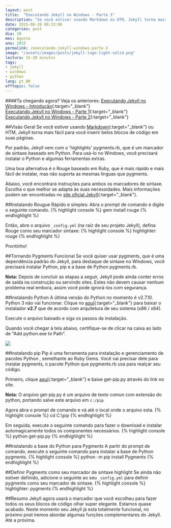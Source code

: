 ```yaml
---
layout: post
title:  "Executando Jekyll no Windows - Parte 3"
description: "Se você estiver usando Markdown ou HTM, Jekyll torna mais fácil para você inserir belos blocos de código em suas páginas.Por padrão, Jekyll vem com o ‘highlights’ pygments.rb, que é um marcador de sintaxe baseado em Python. Para usá-lo no Windows, você precisará instalar o Python e algumas ferramentas extras."
date: 2015-08-28 00:23:06
categories: post 
dia: 28
mes: Agosto
ano: 2015
permalink: /executando-jekyll-windows-parte-3
image: "/assets/images/posts/jekyll-logo-light-solid.png"
leitura: 15-20 minutos
tags:
- jekyll
- windows
- python
lang: pt_BR
offtopic: false
---
```

	
####Ta chegando agora? Veja os anteriores:
[Executando Jekyll no Windows - Introdução]({{site.url}}/executando-jekyll-windows-introducao/){:target="_blank"}
<br/>
[Executando Jekyll no Windows - Parte 1]({{site.url}}/executando-jekyll-windows-parte-1/){:target="_blank"}
<br/>
[Executando Jekyll no Windows - Parte 2]({{site.url}}/executando-jekyll-windows-parte-2/){:target="_blank"}


##Visão Geral
Se você estiver usando [Markdown](http://daringfireball.net/projects/markdown/){:target="_blank"} ou HTM, Jekyll torna mais fácil
para você inserir belos blocos de código em suas páginas.

Por padrão, Jekyll vem com o 'highlights' pygments.rb, que é um marcador de sintaxe baseado em Python. Para usá-lo no Windows, 
você precisará instalar o Python e algumas ferramentas extras.

Uma boa alternativa é o Rouge baseado em Ruby, que é mais rápido e mais fácil de instalar, 
mas não suporta as mesmas línguas que pygments.

Abaixo, você encontrará instruções para ambos os marcadores de sintaxe. Escolha o que melhor se adapta às suas necessidades. 
Mais informações podem ser encontradas no [site oficial Jekyll](http://jekyllrb.com/docs/templates/#code-snippet-highlighting){:target="_blank"}.

##Instalando Rougue
Rápido e simples: Abra o prompt de comando e digite o seguinte comando.
{% highlight console %}
gem install rouge
{% endhighlight %}

Então, abre o arquivo `_config.yml` (na raíz de seu projeto Jekyll), defina Rouge como seu marcador sintaxe:
{% highlight console %}
highlighter: rouge
{% endhighlight %}

Prontinho!

##Tornando Pygments Funcional
Se você quiser usar pygments, que é uma dependência padrão do Jekyll, para destaque de sintaxe no Windows, você precisará 
instalar Python, pip e a base de Python pygments.rb.

**Nota:** Depois de concluir as etapas a seguir, Jekyll pode ainda conter erros de saída na construção ou servindo sites. 
Estes não devem causar nenhum problema real embora, assim você pode ignorá-los com segurança.

##Instalando Python
A última versão do Python no momento é v2.7.10. Python 3 não vai funcionar.
Clique no [aqui](https://www.python.org/downloads/){:target="_blank"} para baixar o instalador **v2.7** que de acordo com arquitetura de seu sistema (x86 / x64).

Execute o arquivo baixado e siga os passos da instalação.

Quando você chegar à tela abaixo, certifique-se de clicar na caixa ao lado de "Add python.exe to Path".

<p class="thumbnaill-post-70">
	<img src="{{ site.url }}/assets/images/posts/python-path.png"/>
</p> 

##Instalando pip
Pip é uma ferramenta para instalação e gerenciamento de pacotes Python , semelhante ao Ruby Gems. Você vai precisar dele para instalar pygments, 
o pacote Python que pygments.rb usa para realçar seu código.

Primeiro, clique [aqui](https://pip.pypa.io/en/latest/installing.html){:target="_blank"} e baixe get-pip.py através do link no site.

**Nota:** O arquivo get-pip.py é um arquivo de texto comun com extensão do python, portando salve este arquivo em `c:/pip`

Agora abra o prompt de comando e vá até o local onde o arquivo esta.
{% highlight console %}
cd C:\pip
{% endhighlight %}

Em seguida, execute o seguinte comando para fazer o download e instalar automagicamente todos os componentes necessários.
{% highlight console %}
python get-pip.py
{% endhighlight %}

##Instalando a base do Python para Pygments
A partir do prompt de comando, execute o seguinte comando para instalar a base de Python pygments.
{% highlight console %}
python -m pip install Pygments
{% endhighlight %}

##Definir Pygments como seu marcador de sintaxe highlight
Se ainda não estiver definido, adicione o seguinte ao seu `_config.yml` para definir pygments como seu marcador de sintaxe.
{% highlight console %}
highlighter: pygments
{% endhighlight %}

##Resumo
Jekyll agora usará o marcador que você escolheu para fazer todos os seus blocos de código olhar super elegante. Estamos quase acabado.
Neste momento seu Jekyll já esta totalmente funcional, no próximo post iremos abordar algumas funções complementares do Jekyll.
Até a próxima.